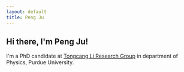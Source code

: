 ```yaml
---
layout: default
title: Peng Ju
---
```

## Hi there, I'm Peng Ju!

I'm a PhD candidate at [Tongcang Li Research Group]('https://sites.google.com/site/litongcang/Home') in department of Physics, Purdue University.
